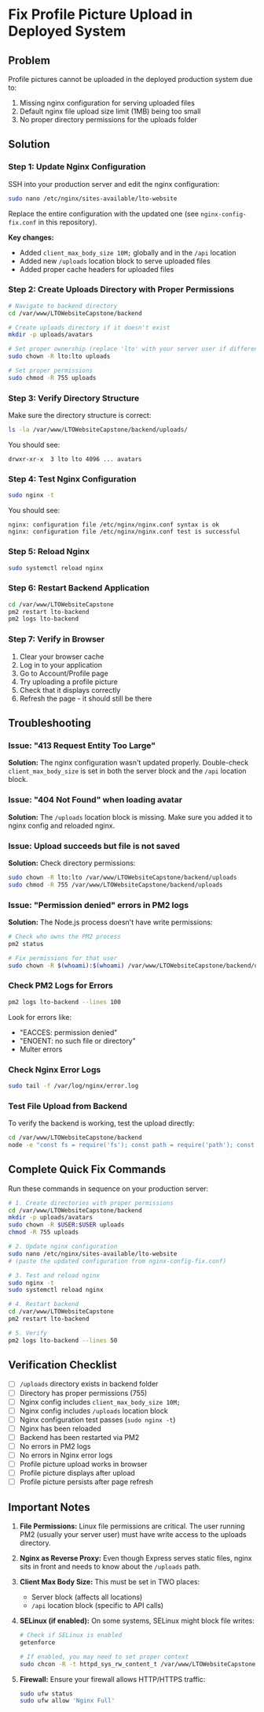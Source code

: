 # Fix Profile Picture Upload in Deployed System

## Problem
Profile pictures cannot be uploaded in the deployed production system due to:
1. Missing nginx configuration for serving uploaded files
2. Default nginx file upload size limit (1MB) being too small
3. No proper directory permissions for the uploads folder

## Solution

### Step 1: Update Nginx Configuration

SSH into your production server and edit the nginx configuration:

```bash
sudo nano /etc/nginx/sites-available/lto-website
```

Replace the entire configuration with the updated one (see `nginx-config-fix.conf` in this repository).

**Key changes:**
- Added `client_max_body_size 10M;` globally and in the `/api` location
- Added new `/uploads` location block to serve uploaded files
- Added proper cache headers for uploaded files

### Step 2: Create Uploads Directory with Proper Permissions

```bash
# Navigate to backend directory
cd /var/www/LTOWebsiteCapstone/backend

# Create uploads directory if it doesn't exist
mkdir -p uploads/avatars

# Set proper ownership (replace 'lto' with your server user if different)
sudo chown -R lto:lto uploads

# Set proper permissions
sudo chmod -R 755 uploads
```

### Step 3: Verify Directory Structure

Make sure the directory structure is correct:

```bash
ls -la /var/www/LTOWebsiteCapstone/backend/uploads/
```

You should see:
```
drwxr-xr-x  3 lto lto 4096 ... avatars
```

### Step 4: Test Nginx Configuration

```bash
sudo nginx -t
```

You should see:
```
nginx: configuration file /etc/nginx/nginx.conf syntax is ok
nginx: configuration file /etc/nginx/nginx.conf test is successful
```

### Step 5: Reload Nginx

```bash
sudo systemctl reload nginx
```

### Step 6: Restart Backend Application

```bash
cd /var/www/LTOWebsiteCapstone
pm2 restart lto-backend
pm2 logs lto-backend
```

### Step 7: Verify in Browser

1. Clear your browser cache
2. Log in to your application
3. Go to Account/Profile page
4. Try uploading a profile picture
5. Check that it displays correctly
6. Refresh the page - it should still be there

## Troubleshooting

### Issue: "413 Request Entity Too Large"
**Solution:** The nginx configuration wasn't updated properly. Double-check `client_max_body_size` is set in both the server block and the `/api` location block.

### Issue: "404 Not Found" when loading avatar
**Solution:** The `/uploads` location block is missing. Make sure you added it to nginx config and reloaded nginx.

### Issue: Upload succeeds but file is not saved
**Solution:** Check directory permissions:
```bash
sudo chown -R lto:lto /var/www/LTOWebsiteCapstone/backend/uploads
sudo chmod -R 755 /var/www/LTOWebsiteCapstone/backend/uploads
```

### Issue: "Permission denied" errors in PM2 logs
**Solution:** The Node.js process doesn't have write permissions:
```bash
# Check who owns the PM2 process
pm2 status

# Fix permissions for that user
sudo chown -R $(whoami):$(whoami) /var/www/LTOWebsiteCapstone/backend/uploads
```

### Check PM2 Logs for Errors

```bash
pm2 logs lto-backend --lines 100
```

Look for errors like:
- "EACCES: permission denied"
- "ENOENT: no such file or directory"
- Multer errors

### Check Nginx Error Logs

```bash
sudo tail -f /var/log/nginx/error.log
```

### Test File Upload from Backend

To verify the backend is working, test the upload directly:

```bash
cd /var/www/LTOWebsiteCapstone/backend
node -e "const fs = require('fs'); const path = require('path'); const dir = path.join(process.cwd(), 'uploads', 'avatars'); console.log('Directory exists:', fs.existsSync(dir)); console.log('Directory writable:', fs.accessSync(dir, fs.constants.W_OK) === undefined);"
```

## Complete Quick Fix Commands

Run these commands in sequence on your production server:

```bash
# 1. Create directories with proper permissions
cd /var/www/LTOWebsiteCapstone/backend
mkdir -p uploads/avatars
sudo chown -R $USER:$USER uploads
chmod -R 755 uploads

# 2. Update nginx configuration
sudo nano /etc/nginx/sites-available/lto-website
# (paste the updated configuration from nginx-config-fix.conf)

# 3. Test and reload nginx
sudo nginx -t
sudo systemctl reload nginx

# 4. Restart backend
cd /var/www/LTOWebsiteCapstone
pm2 restart lto-backend

# 5. Verify
pm2 logs lto-backend --lines 50
```

## Verification Checklist

- [ ] `/uploads` directory exists in backend folder
- [ ] Directory has proper permissions (755)
- [ ] Nginx config includes `client_max_body_size 10M;`
- [ ] Nginx config includes `/uploads` location block
- [ ] Nginx configuration test passes (`sudo nginx -t`)
- [ ] Nginx has been reloaded
- [ ] Backend has been restarted via PM2
- [ ] No errors in PM2 logs
- [ ] No errors in Nginx error logs
- [ ] Profile picture upload works in browser
- [ ] Profile picture displays after upload
- [ ] Profile picture persists after page refresh

## Important Notes

1. **File Permissions:** Linux file permissions are critical. The user running PM2 (usually your server user) must have write access to the uploads directory.

2. **Nginx as Reverse Proxy:** Even though Express serves static files, nginx sits in front and needs to know about the `/uploads` path.

3. **Client Max Body Size:** This must be set in TWO places:
   - Server block (affects all locations)
   - `/api` location block (specific to API calls)

4. **SELinux (if enabled):** On some systems, SELinux might block file writes:
   ```bash
   # Check if SELinux is enabled
   getenforce
   
   # If enabled, you may need to set proper context
   sudo chcon -R -t httpd_sys_rw_content_t /var/www/LTOWebsiteCapstone/backend/uploads
   ```

5. **Firewall:** Ensure your firewall allows HTTP/HTTPS traffic:
   ```bash
   sudo ufw status
   sudo ufw allow 'Nginx Full'
   ```

